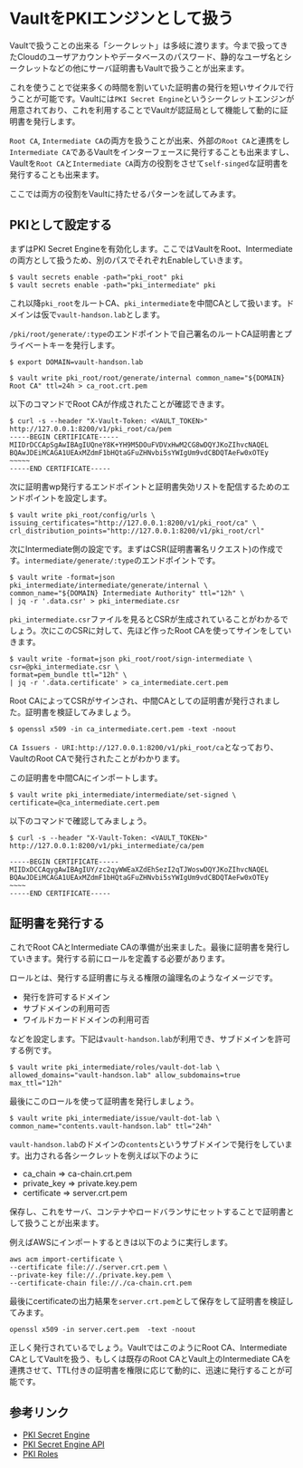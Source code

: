 # VaultをPKIエンジンとして扱う

Vaultで扱うことの出来る「シークレット」は多岐に渡ります。今まで扱ってきたCloudのユーザアカウントやデータベースのパスワード、静的なユーザ名とシークレットなどの他にサーバ証明書もVaultで扱うことが出来ます。

これを使うことで従来多くの時間を割いていた証明書の発行を短いサイクルで行うことが可能です。Vaultには`PKI Secret Engine`というシークレットエンジンが用意されており、これを利用することでVaultが認証局として機能して動的に証明書を発行します。

`Root CA`, `Intermediate CA`の両方を扱うことが出来、外部の`Root CA`と連携をし`Intermediate CA`であるVaultをインターフェースに発行することも出来ますし、Vaultを`Root CA`と`Intermediate CA`両方の役割をさせて`self-singed`な証明書を発行することも出来ます。

ここでは両方の役割をVaultに持たせるパターンを試してみます。

## PKIとして設定する

まずはPKI Secret Engineを有効化します。ここではVaultをRoot、Intermediateの両方として扱うため、別のパスでそれぞれEnableしていきます。

```shell
$ vault secrets enable -path="pki_root" pki
$ vault secrets enable -path="pki_intermediate" pki
```

これ以降`pki_root`をルートCA、`pki_intermediate`を中間CAとして扱います。ドメインは仮で`vault-handson.lab`とします。

`/pki/root/generate/:type`のエンドポイントで自己署名のルートCA証明書とプライベートキーを発行します。

```shell
$ export DOMAIN=vault-handson.lab

$ vault write pki_root/root/generate/internal common_name="${DOMAIN} Root CA" ttl=24h > ca_root.crt.pem
```

以下のコマンドでRoot CAが作成されたことが確認できます。

```console
$ curl -s --header "X-Vault-Token: <VAULT_TOKEN>" http://127.0.0.1:8200/v1/pki_root/ca/pem
-----BEGIN CERTIFICATE-----
MIIDrDCCApSgAwIBAgIUQneY8K+YH9M5DOuFVDVxHwM2CG8wDQYJKoZIhvcNAQEL
BQAwJDEiMCAGA1UEAxMZdmF1bHQtaGFuZHNvbi5sYWIgUm9vdCBDQTAeFw0xOTEy
~~~~~
-----END CERTIFICATE-----
```

次に証明書wp発行するエンドポイントと証明書失効リストを配信するためのエンドポイントを設定します。

```shell
$ vault write pki_root/config/urls \
issuing_certificates="http://127.0.0.1:8200/v1/pki_root/ca" \
crl_distribution_points="http://127.0.0.1:8200/v1/pki_root/crl"
```

次にIntermediate側の設定です。まずはCSR(証明書署名リクエスト)の作成です。`intermediate/generate/:type`のエンドポイントです。

```shell
$ vault write -format=json pki_intermediate/intermediate/generate/internal \
common_name="${DOMAIN} Intermediate Authority" ttl="12h" \
| jq -r '.data.csr' > pki_intermediate.csr
```

`pki_intermediate.csr`ファイルを見るとCSRが生成されていることがわかるでしょう。次にこのCSRに対して、先ほど作ったRoot CAを使ってサインをしていきます。

```shell
$ vault write -format=json pki_root/root/sign-intermediate \
csr=@pki_intermediate.csr \
format=pem_bundle ttl="12h" \
| jq -r '.data.certificate' > ca_intermediate.cert.pem
```

Root CAによってCSRがサインされ、中間CAとしての証明書が発行されました。証明書を検証してみましょう。

``` shell
$ openssl x509 -in ca_intermediate.cert.pem -text -noout
```

`CA Issuers - URI:http://127.0.0.1:8200/v1/pki_root/ca`となっており、VaultのRoot CAで発行されたことがわかります。


この証明書を中間CAにインポートします。

```shell
$ vault write pki_intermediate/intermediate/set-signed \
certificate=@ca_intermediate.cert.pem
```

以下のコマンドで確認してみましょう。

```console
$ curl -s --header "X-Vault-Token: <VAULT_TOKEN>" http://127.0.0.1:8200/v1/pki_intermediate/ca/pem

-----BEGIN CERTIFICATE-----
MIIDxDCCAqygAwIBAgIUY/zc2qyWWEaXZdEhSezI2qTJWoswDQYJKoZIhvcNAQEL
BQAwJDEiMCAGA1UEAxMZdmF1bHQtaGFuZHNvbi5sYWIgUm9vdCBDQTAeFw0xOTEy
~~~~
-----END CERTIFICATE-----
```

## 証明書を発行する

これでRoot CAとIntermediate CAの準備が出来ました。最後に証明書を発行していきます。発行する前にロールを定義する必要があります。

ロールとは、発行する証明書に与える権限の論理名のようなイメージです。

* 発行を許可するドメイン
* サブドメインの利用可否
* ワイルドカードドメインの利用可否

などを設定します。下記は`vault-handson.lab`が利用でき、サブドメインを許可する例です。

```shell
$ vault write pki_intermediate/roles/vault-dot-lab \
allowed_domains="vault-handson.lab" allow_subdomains=true max_ttl="12h"
```

最後にこのロールを使って証明書を発行しましょう。

```shell
$ vault write pki_intermediate/issue/vault-dot-lab \
common_name="contents.vault-handson.lab" ttl="24h"
```

`vault-handson.lab`のドメインの`contents`というサブドメインで発行をしています。出力される各シークレットを例えば以下のように

* ca_chain => ca-chain.crt.pem
* private_key => private.key.pem
* certificate => server.crt.pem

保存し、これをサーバ、コンテナやロードバランサにセットすることで証明書として扱うことが出来ます。

例えばAWSにインポートするときは以下のように実行します。

```
aws acm import-certificate \
--certificate file://./server.crt.pem \
--private-key file://./private.key.pem \
--certificate-chain file://./ca-chain.crt.pem
```

最後にcertificateの出力結果を`server.crt.pem`として保存をして証明書を検証してみます。

```shell
openssl x509 -in server.cert.pem  -text -noout
```

正しく発行されているでしょう。VaultではこのようにRoot CA、Intermediate CAとしてVaultを扱う、もしくは既存のRoot CAとVault上のIntermediate CAを連携させて、TTL付きの証明書を権限に応じて動的に、迅速に発行することが可能です。

## 参考リンク
* [PKI Secret Engine](https://www.vaultproject.io/docs/secrets/pki/index.html)
* [PKI Secret Engine API](https://www.vaultproject.io/api/secret/pki/index.html)
* [PKI Roles](https://www.vaultproject.io/api/secret/pki/index.html#create-update-role)